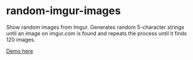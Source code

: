 # random-imgur-images
Show random images from Imgur. Generates random 5-character strings until an image on imgur.com is found and repeats the process until it finds 120 images.

[Demo here](https://donwilson.github.io/random-imgur-images/index.html)
